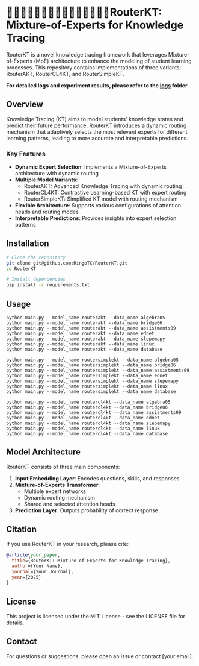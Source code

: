  # 👨🏻‍🔬👩🏼‍🔬👨🏽‍🔬👩🏾‍🔬👨🏿‍🔬RouterKT: Mixture-of-Experts for Knowledge Tracing 

RouterKT is a novel knowledge tracing framework that leverages Mixture-of-Experts (MoE) architecture to enhance the modeling of student learning processes. This repository contains implementations of three variants: RouterAKT, RouterCL4KT, and RouterSimpleKT. 

**For detailed logs and experiment results, please refer to the [logs](./logs) folder.**


## Overview

Knowledge Tracing (KT) aims to model students' knowledge states and predict their future performance. RouterKT introduces a dynamic routing mechanism that adaptively selects the most relevant experts for different learning patterns, leading to more accurate and interpretable predictions.

### Key Features

- **Dynamic Expert Selection**: Implements a Mixture-of-Experts architecture with dynamic routing
- **Multiple Model Variants**:
  - RouterAKT: Advanced Knowledge Tracing with dynamic routing
  - RouterCL4KT: Contrastive Learning-based KT with expert routing
  - RouterSimpleKT: Simplified KT model with routing mechanism
- **Flexible Architecture**: Supports various configurations of attention heads and routing modes
- **Interpretable Predictions**: Provides insights into expert selection patterns

## Installation

```bash
# Clone the repository
git clone git@github.com:RingoTC/RouterKT.git
cd RouterKT

# Install dependencies
pip install -r requirements.txt
```

## Usage
```
python main.py --model_name routerakt --data_name algebra05
python main.py --model_name routerakt --data_name bridge06
python main.py --model_name routerakt --data_name assistments09
python main.py --model_name routerakt --data_name ednet
python main.py --model_name routerakt --data_name slepemapy
python main.py --model_name routerakt --data_name linux
python main.py --model_name routerakt --data_name database

python main.py --model_name routersimplekt --data_name algebra05
python main.py --model_name routersimplekt --data_name bridge06
python main.py --model_name routersimplekt --data_name assistments09
python main.py --model_name routersimplekt --data_name ednet
python main.py --model_name routersimplekt --data_name slepemapy
python main.py --model_name routersimplekt --data_name linux
python main.py --model_name routersimplekt --data_name database

python main.py --model_name routercl4kt --data_name algebra05
python main.py --model_name routercl4kt --data_name bridge06
python main.py --model_name routercl4kt --data_name assistments09
python main.py --model_name routercl4kt --data_name ednet
python main.py --model_name routercl4kt --data_name slepemapy
python main.py --model_name routercl4kt --data_name linux
python main.py --model_name routercl4kt --data_name database
```

## Model Architecture

RouterKT consists of three main components:

1. **Input Embedding Layer**: Encodes questions, skills, and responses
2. **Mixture-of-Experts Transformer**: 
   - Multiple expert networks
   - Dynamic routing mechanism
   - Shared and selected attention heads
3. **Prediction Layer**: Outputs probability of correct response

## Citation

If you use RouterKT in your research, please cite:

```bibtex
@article{your_paper,
  title={RouterKT: Mixture-of-Experts for Knowledge Tracing},
  author={Your Name},
  journal={Your Journal},
  year={2025}
}
```

## License

This project is licensed under the MIT License - see the LICENSE file for details.

## Contact

For questions or suggestions, please open an issue or contact [your email].
